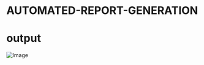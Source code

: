 # AUTOMATED-REPORT-GENERATION
# output
![Image](https://github.com/user-attachments/assets/2a9fdf5d-4dcf-4273-a196-c06a0ce5821c)
